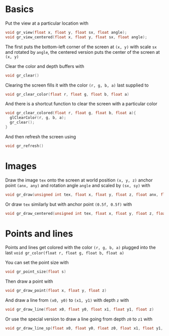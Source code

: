 # Basics

Put the view at a particular location with

```c
void gr_view(float x, float y, float sx, float angle);
void gr_view_centered(float x, float y, float sx, float angle);
```

The first puts the bottom-left corner of the screen at ``(x, y)`` with scale ``sx`` and rotated by ``angle``, the centered version puts the center of the screen at ``(x, y)``

Clear the color and depth buffers with 

```c
void gr_clear()
```

Clearing the screen fills it with the color ``(r, g, b, a)`` last supplied to

```c
void gr_clear_color(float r, float g, float b, float a)
```

And there is a shortcut function to clear the screen with a particular color

```c
void gr_clear_colored(float r, float g, float b, float a){
  glClearColor(r, g, b, a);
  gr_clear();
}
```

And then refresh the screen using

```c
void gr_refresh()
```

# Images

Draw the image ``tex`` onto the screen at world position ``(x, y, z)`` anchor point ``(anx, any)`` and rotation angle ``angle`` and scaled by ``(sx, sy)`` with

```c
void gr_draw(unsigned int tex, float x, float y, float z, float anx, float any, float angle, float sx, float sy)
```

Or draw ``tex`` similarly but with anchor point ``(0.5f, 0.5f)`` with

```c
void gr_draw_centered(unsigned int tex, float x, float y, float z, float angle, float sx, float sy)
```

# Points and lines

Points and lines get colored with the color ``(r, g, b, a)`` plugged into the last ``void gr_color(float r, float g, float b, float a)``

You can set the point size with

```c
void gr_point_size(float s)
```

Then draw a point with

```c
void gr_draw_point(float x, float y, float z)
```

And draw a line from ``(x0, y0)`` to ``(x1, y1)`` with depth ``z`` with

```c
void gr_draw_line(float x0, float y0, float x1, float y1, float z)
```

Or use the special version to draw a line going from depth ``z0`` to ``z1`` with

```c
void gr_draw_line_sp(float x0, float y0, float z0, float x1, float y1, float z1)
```

